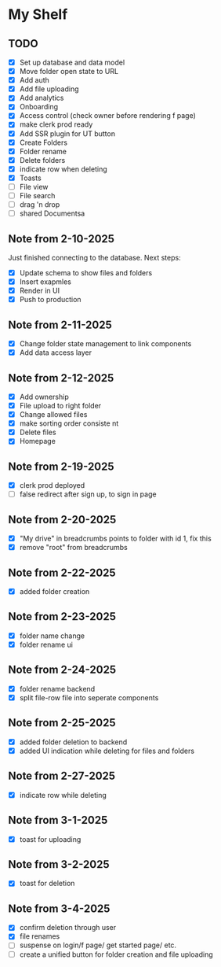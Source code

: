# My Shelf

## TODO

- [x] Set up database and data model
- [x] Move folder open state to URL
- [x] Add auth
- [x] Add file uploading
- [x] Add analytics
- [x] Onboarding
- [x] Access control (check owner before rendering f page)
- [x] make clerk prod ready
- [x] Add SSR plugin for UT button
- [x] Create Folders
- [x] Folder rename
- [x] Delete folders
- [x] indicate row when deleting 
- [x] Toasts
- [ ] File view
- [ ] File search
- [ ] drag 'n drop
- [ ] shared Documentsa

## Note from 2-10-2025

Just finished connecting to the database. Next steps:

- [x] Update schema to show files and folders
- [x] Insert exapmles
- [x] Render in UI
- [x] Push to production

## Note from 2-11-2025

- [x] Change folder state management to link components
- [x] Add data access layer

## Note from 2-12-2025

- [x] Add ownership
- [x] File upload to right folder
- [x] Change allowed files
- [x] make sorting order consiste   nt
- [x] Delete files
- [x] Homepage

## Note from 2-19-2025

- [x] clerk prod deployed
- [ ] false redirect after sign up, to sign in page

## Note from 2-20-2025

- [x] "My drive" in breadcrumbs points to folder with id 1, fix this
- [x] remove "root" from breadcrumbs

## Note from 2-22-2025

- [x] added folder creation

## Note from 2-23-2025

- [x] folder name change
- [x] folder rename ui

## Note from 2-24-2025
- [x] folder rename backend
- [x] split file-row file into seperate components

## Note from 2-25-2025
- [x] added folder deletion to backend
- [x] added UI indication while deleting for files and folders
    
## Note from 2-27-2025
- [x] indicate row while deleting

## Note from 3-1-2025
- [x] toast for uploading

## Note from 3-2-2025
- [x] toast for deletion

## Note from 3-4-2025
- [x] confirm deletion through user
- [x] file renames
- [ ] suspense on login/f page/ get started page/ etc. 
- [ ] create a unified button for folder creation and file uploading